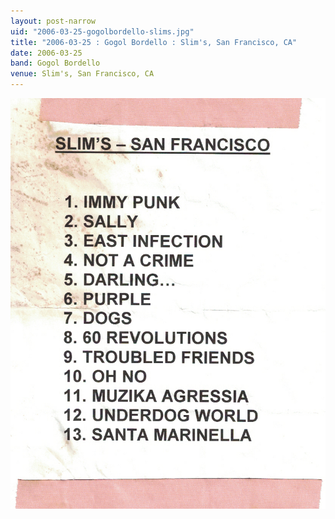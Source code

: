 ```yaml
---
layout: post-narrow
uid: "2006-03-25-gogolbordello-slims.jpg"
title: "2006-03-25 : Gogol Bordello : Slim's, San Francisco, CA"
date: 2006-03-25
band: Gogol Bordello
venue: Slim's, San Francisco, CA
---
```


<div class="showcase">
  <img src="/img/2006/03/20060325-GogolBordello-Slims.jpg" alt="2006-03-25-gogolbordello-slims.jpg">
</div>
